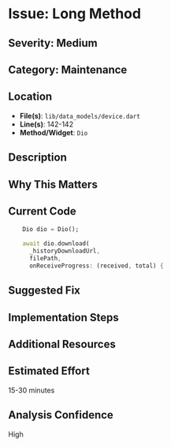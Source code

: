 # Issue: Long Method

## Severity: Medium

## Category: Maintenance

## Location
- **File(s)**: `lib/data_models/device.dart`
- **Line(s)**: 142-142
- **Method/Widget**: `Dio`

## Description


## Why This Matters


## Current Code
```dart
    Dio dio = Dio();

    await dio.download(
      _historyDownloadUrl,
      filePath,
      onReceiveProgress: (received, total) {
```

## Suggested Fix


## Implementation Steps


## Additional Resources


## Estimated Effort
15-30 minutes

## Analysis Confidence
High
